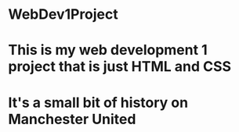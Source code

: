# WebDev1Project

# This is my web development 1 project that is just HTML and CSS

# It's a small bit of history on Manchester United
